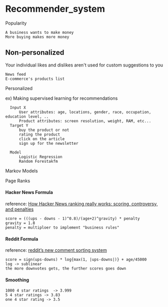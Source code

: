 # Recommender_system

Popularity

    A business wants to make money
    More buying makes more money


## Non-personalized

Your individual likes and dislikes aren't used for custom suggestions to you

    News feed
    E-commerce's products list
    


Personalized 



ex) Making supervised learning for recommendations
    
      Input X
          User attributes: age, locations, gender, race, occupation, education level, ..
          Product attributes: screen resolution, weight, RAM, etc...
      Target Y
          buy the product or not
          rating the product
          click on the article
          sign up for the newsletter
          
      Model
          Logistic Regression
          Random Forestakfm
            
          

Markov Models


Page Ranks


#### Hacker News Formula

reference: [How Hacker News ranking really works: scoring, controversy, and penalties](https://www.righto.com/2013/11/how-hacker-news-ranking-really-works.html)

    score = (((ups - downs - 1)^0.8)/(age+2)^gravity) * penalty
    gravity = 1.8
    penalty = multiploer to implement "business rules"
    
#### Reddit Formula

reference: [reddit’s new comment sorting system](https://redditblog.com/2009/10/15/reddits-new-comment-sorting-system/)

    score = sign(ups-downs) * log{max(1, |ups-downs|)} + age/45000
    log -> sublinear
    the more downvotes gets, the further scores goes down
    
    
#### Smoothing

    1000 4 star ratings  -> 3.999
    5 4 star ratings -> 3.83
    one 4 star rating -> 3.5
    
